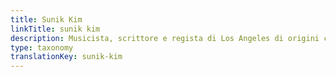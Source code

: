 ```yaml
---
title: Sunik Kim
linkTitle: sunik kim
description: Musicista, scrittore e regista di Los Angeles di origini coreane.
type: taxonomy
translationKey: sunik-kim
---
```

